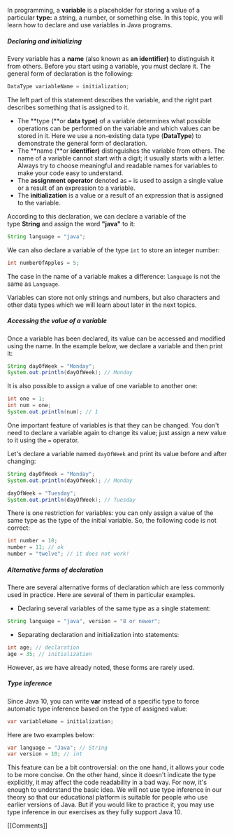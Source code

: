 In programming, a **variable** is a placeholder for storing a value of a particular **type:** a string, a number, or something else. In this topic, you will learn how to declare and use variables in Java programs.

##### Declaring and initializing

Every variable has a **name** (also known as **an identifier)** to distinguish it from others. Before you start using a variable, you must declare it. The general form of declaration is the following:

```java
DataType variableName = initialization;
```

The left part of this statement describes the variable, and the right part describes something that is assigned to it.

- The **type (**or **data type)** of a variable determines what possible operations can be performed on the variable and which values can be stored in it. Here we use a non-existing data type (**DataType**) to demonstrate the general form of declaration.
- The **name (**or **identifier)** distinguishes the variable from others. The name of a variable cannot start with a digit; it usually starts with a letter. Always try to choose meaningful and readable names for variables to make your code easy to understand.
- The **assignment** **operator** denoted as `=` is used to assign a single value or a result of an expression to a variable.
- The **initialization** is a value or a result of an expression that is assigned to the variable.

According to this declaration, we can declare a variable of the type **String** and assign the word **"java"** to it:

```java
String language = "java";
```

We can also declare a variable of the type `int` to store an integer number:

```java
int numberOfApples = 5;
```

The case in the name of a variable makes a difference: `language` is not the same as `Language`.

Variables can store not only strings and numbers, but also characters and other data types which we will learn about later in the next topics.

##### Accessing the value of a variable

Once a variable has been declared, its value can be accessed and modified using the name. In the example below, we declare a variable and then print it:

```java
String dayOfWeek = "Monday";
System.out.println(dayOfWeek); // Monday
```

It is also possible to assign a value of one variable to another one:

```java
int one = 1;
int num = one;
System.out.println(num); // 1
```

One important feature of variables is that they can be changed. You don't need to declare a variable again to change its value; just assign a new value to it using the `=` operator.

Let's declare a variable named `dayOfWeek` and print its value before and after changing:

```java
String dayOfWeek = "Monday";
System.out.println(dayOfWeek); // Monday

dayOfWeek = "Tuesday";
System.out.println(dayOfWeek); // Tuesday
```

There is one restriction for variables: you can only assign a value of the same type as the type of the initial variable. So, the following code is not correct:

```java
int number = 10;
number = 11; // ok
number = "twelve"; // it does not work!
```

##### Alternative forms of declaration

There are several alternative forms of declaration which are less commonly used in practice. Here are several of them in particular examples.

- Declaring several variables of the same type as a single statement:

```java
String language = "java", version = "8 or newer";
```

- Separating declaration and initialization into statements:

```java
int age; // declaration
age = 35; // initialization 
```

However, as we have already noted, these forms are rarely used.

##### Type inference

Since Java 10, you can write **var** instead of a specific type to force automatic type inference based on the type of assigned value:

```java
var variableName = initialization;
```

Here are two examples below:

```java
var language = "Java"; // String
var version = 10; // int
```

This feature can be a bit controversial: on the one hand, it allows your code to be more concise. On the other hand, since it doesn't indicate the type explicitly, it may affect the code readability in a bad way. For now, it's enough to understand the basic idea. We will not use type inference in our theory so that our educational platform is suitable for people who use earlier versions of Java. But if you would like to practice it, you may use type inference in our exercises as they fully support Java 10.


[[Comments]]
